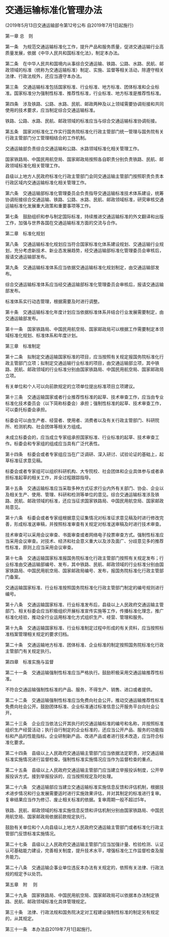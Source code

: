 # 交通运输标准化管理办法

(2019年5月13日交通运输部令第12号公布  自2019年7月1日起施行)



第一章 总　则



第一条　为规范交通运输标准化工作，提升产品和服务质量，促进交通运输行业高质量发展，依据《中华人民共和国标准化法》，制定本办法。

第二条　在中华人民共和国境内从事综合交通运输、铁路、公路、水路、民航、邮政领域的标准（统称为交通运输标准）制定、实施、监督等相关活动，除遵守相关法律、行政法规外，还应当遵守本办法。

第三条　交通运输标准包括国家标准、行业标准、地方标准、团体标准和企业标准。国家标准分为强制性标准、推荐性标准，行业标准、地方标准是推荐性标准。

第四条　涉及铁路、公路、水路、民航、邮政两种及以上领域需要协调衔接和共同使用的技术要求，应当制定综合交通运输标准。

铁路、公路、水路、民航、邮政领域的标准应当与综合交通运输标准协调衔接。

第五条　国家对标准化工作实行国务院标准化行政主管部门统一管理与国务院有关行政主管部门分工管理相结合的工作机制。

交通运输部负责综合交通运输和公路、水路领域标准化相关管理工作。

国家铁路局、中国民用航空局、国家邮政局按照各自职责分别负责铁路、民航、邮政领域标准化相关管理工作。

县级以上地方人民政府标准化行政主管部门会同交通运输主管部门按照职责负责本行政区域内交通运输标准化相关管理工作。

第六条　交通运输部标准化管理委员会负责指导交通运输标准技术体系建设，统筹协调衔接综合交通运输、铁路、公路、水路、民航、邮政领域标准，研究审核交通运输标准化发展重大政策和重要事项等工作。

第七条　鼓励组织和参与制定国际标准，持续推进交通运输标准的外文翻译和出版工作，加强与世界各国在交通运输标准方面的交流与合作。



第二章  标准化规划



第八条　交通运输标准化规划应当符合国家标准化体系建设规划、交通运输行业规划，充分考虑新技术、新业态发展趋势，经交通运输部标准化管理委员会审核后，报请交通运输部发布。

第九条　交通运输标准体系应当依据交通运输标准化规划制定，由交通运输部发布。

综合交通运输标准体系应当经交通运输部标准化管理委员会审核后，报请交通运输部发布。

标准体系实行动态管理，根据需要及时进行调整。

第十条　交通运输标准化年度计划应当依据标准体系并结合行业发展需要制定，由交通运输部发布。

第十一条　国家铁路局、中国民用航空局、国家邮政局可以根据工作需要制定本领域标准化规划、标准体系和年度计划。



第三章  标准制定



第十二条　拟制定交通运输国家标准的项目，应当按照有关规定报国务院标准化行政主管部门立项；拟制定交通运输行业标准的项目，由交通运输部立项，其中铁路、民航、邮政领域的行业标准分别由国家铁路局、中国民用航空局、国家邮政局立项。

有关单位和个人可以向前款规定的立项单位提出标准项目立项建议。

第十三条　交通运输国家或者行业推荐性标准的起草、技术审查工作，应当由专业标准化技术委员会（以下简称标委会）承担；强制性标准的起草、技术审查工作，可以委托标委会承担。

标委会可以由生产者、经营者、使用者、消费者以及有关行政主管部门、科研院所、检测机构、社会团体等相关方组成。

未成立标委会的，应当成立专家组承担国家标准、行业标准的起草、技术审查工作。标委会和专家组的组成应当具有广泛代表性。

第十四条　标委会或者专家组应当在广泛调研、深入研讨、试验论证的基础上，起草标准征求意见稿。

标委会或者专家组可以组织科研机构、大专院校、社会团体和企业具体参与或者承担标准起草的相关工作，并全过程跟踪指导。

第十五条　交通运输标准应当采取多种方式征求行业内外有关部门、协会、企业以及相关生产、使用、管理、科研和检测等单位的意见。综合交通运输标准涉及铁路、民航、邮政领域的标准，还应当征求国家铁路局、中国民用航空局、国家邮政局意见。

第十六条　标委会或者专家组根据意见征集情况对标准征求意见稿及时进行修改完善，形成标准送审稿，并按照标准审查有关规定对标准送审稿及时进行技术审查。

技术审查可以采用会议审查、书面审查或者网络电子投票审查方式。强制性标准应当采用会议审查。对技术、经济和社会意义重大以及涉及面广、分歧意见多的推荐性标准，原则上应当采用会议审查。

第十七条　交通运输国家标准报国务院标准化行政主管部门按照有关规定发布；行业标准由交通运输部编号、发布，其中铁路、民航、邮政领域的行业标准分别由国家铁路局、中国民用航空局、国家邮政局编号、发布，报国务院标准化行政主管部门备案。

交通运输国家标准、行业标准按照国务院标准化行政主管部门制定的编号规则进行编号。

第十八条　交通运输国家标准、行业标准发布后，县级以上人民政府交通运输主管部门、相关标委会应当积极组织开展标准宣传实施等工作，传播标准化理念，推广标准化经验，推动全行业运用标准化方式组织生产、经营、管理和服务。

第十九条　交通运输国家标准、行业标准制定过程中形成的有关资料，应当按照标准档案管理相关规定的要求归档。

第二十条　交通运输地方标准、团体标准、企业标准的制定按照国务院标准化行政主管部门有关规定执行。



第四章  标准实施与监督



第二十一条　交通运输强制性标准应当严格执行。鼓励积极采用交通运输推荐性标准。

不符合交通运输强制性标准的产品、服务，不得生产、销售、进口或者提供。

第二十二条　交通运输强制性标准应当免费向社会公开。推动交通运输推荐性标准免费向社会公开。鼓励团体标准、企业标准通过标准信息公开服务平台向社会公开。

第二十三条　企业应当依法公开其执行的交通运输标准的编号和名称，并按照标准组织生产经营活动；执行自行制定的企业标准的，还应当公开产品、服务的功能指标和产品的性能指标。企业研制新产品、改进产品或者进行技术改造，应当符合标准化要求。

第二十四条　县级以上人民政府交通运输主管部门应当依据法定职责，对交通运输标准实施情况进行监督检查。强制性标准实施情况应当作为监督检查的重点。

第二十五条　县级以上人民政府交通运输主管部门应当建立举报投诉制度，公开举报投诉方式。接到举报投诉的，应当按照规定及时处理。

第二十六条　交通运输部应当建立交通运输标准实施信息反馈和评估机制，根据技术进步情况和行业发展需要适时进行实施效果评估，并对其制定的标准进行复审。复审结果应当作为修订、废止相关标准的依据。复审周期一般不超过5年。

铁路、民航、邮政领域的标准实施信息反馈和评估机制分别由国家铁路局、中国民用航空局、国家邮政局依据前款规定执行。

鼓励有关单位和个人向县级以上地方人民政府交通运输主管部门或者标准化行政主管部门反馈标准实施情况。

第二十七条　县级以上人民政府交通运输主管部门应当加强计量、检验检测、认证认可基础能力建设，完善相关制度，提升技术水平，增强标准化工作监督检查及服务能力。

第二十八条　交通运输企事业单位违反本办法有关规定的，依照有关法律、行政法规的规定予以处罚。



第五章  附   则



第二十九条　国家铁路局、中国民用航空局、国家邮政局可以依据本办法制定铁路、民航、邮政领域标准化具体管理规定。

第三十条　法律、行政法规和国务院决定对工程建设强制性标准的制定另有规定的，从其规定。

第三十一条　本办法自2019年7月1日起施行。